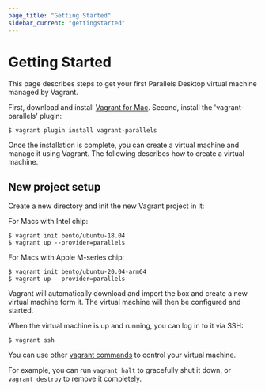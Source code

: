 ```yaml
---
page_title: "Getting Started"
sidebar_current: "gettingstarted"
---
```


# Getting Started

This page describes steps to get your first Parallels Desktop virtual machine
managed by Vagrant.

First, download and install [Vagrant for Mac](https://www.vagrantup.com/downloads.html).
Second, install the 'vagrant-parallels' plugin:

```
$ vagrant plugin install vagrant-parallels
```

Once the installation is complete, you can create a virtual machine and manage
it using Vagrant. The following describes how to create a virtual machine.

## New project setup

Create a new directory and init the new Vagrant project in it:

For Macs with Intel chip:
```
$ vagrant init bento/ubuntu-18.04
$ vagrant up --provider=parallels
```
For Macs with Apple M-series chip:
```
$ vagrant init bento/ubuntu-20.04-arm64
$ vagrant up --provider=parallels
```

Vagrant will automatically download and import the box and create a new virtual
machine form it. The virtual machine will then be configured and started.

When the virtual machine is up and running, you can log in to it via SSH:

```
$ vagrant ssh
```

You can use other [vagrant commands](https://www.vagrantup.com/docs/cli/index.html)
to control your virtual machine.

For example, you can run `vagrant halt` to gracefully shut it down, or
`vagrant destroy` to remove it completely.
